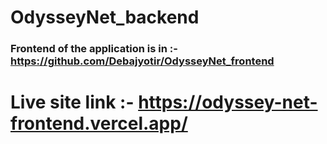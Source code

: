 # OdysseyNet_backend
### Frontend of the application is in :- https://github.com/Debajyotir/OdysseyNet_frontend
# Live site link :- https://odyssey-net-frontend.vercel.app/
